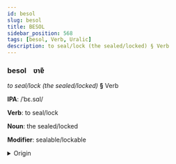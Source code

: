 ```yaml
---
id: besol
slug: besol
title: BESOL
sidebar_position: 568
tags: [besol, Verb, Uralic]
description: to seal/lock (the sealed/locked) § Verb
---
```


### besol&emsp;<span kind="abugida">ʋɿɐ͊</span>

*to seal/lock (the sealed/locked)* **§** Verb

**IPA**: /ˈbɛ.sɑl/

**Verb**: to seal/lock

**Noun**: the sealed/locked

**Modifier**: sealable/lockable

<details>
    <summary>Origin</summary>
    Hungarian bezár [ˈbɛzaːr]<br/>
    <em>Uralic Language Family</em>
</details>